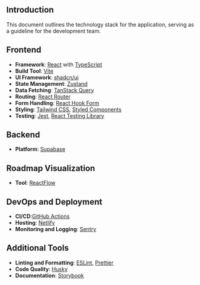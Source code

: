 ## Introduction

This document outlines the technology stack for the application, serving as a guideline for the development team.

## Frontend

- **Framework**: [React](https://react.dev/) with [TypeScript](https://www.typescriptlang.org/)
- **Build Tool**: [Vite](https://vite.dev/)
- **UI Framework**: [shadcn/ui](https://ui.shadcn.com/)
- **State Management**: [Zustand](https://zustand-demo.pmnd.rs/)
- **Data Fetching**: [TanStack Query](https://tanstack.com/query/latest)
- **Routing**: [React Router](https://reactrouter.com/)
- **Form Handling**: [React Hook Form](https://react-hook-form.com/)
- **Styling**: [Tailwind CSS](https://tailwindcss.com/), [Styled Components](https://styled-components.com/)
- **Testing**: [Jest](https://jestjs.io/), [React Testing Library](https://testing-library.com/)

## Backend

- **Platform**: [Supabase](https://supabase.com/)

## Roadmap Visualization

- **Tool**: [ReactFlow](https://reactflow.dev/)

## DevOps and Deployment

- **CI/CD**:[GitHub Actions](https://github.com/features/actions)
- **Hosting**: [Netlify](https://www.netlify.com/)
- **Monitoring and Logging**: [Sentry](https://sentry.io/welcome/)

## Additional Tools

- **Linting and Formatting**: [ESLint](https://eslint.org/), [Prettier](https://prettier.io/)
- **Code Quality**: [Husky](https://typicode.github.io/husky/)
- **Documentation**: [Storybook](https://storybook.js.org/)
